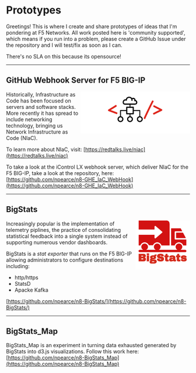 # Prototypes

Greetings! This is where I create and share prototypes of ideas that I'm pondering at F5 Networks. All work posted here is 'community supported', which means if you run into a problem, please create a GitHub Issue under the repository and I will test/fix as soon as I can.

There's no SLA on this because its opensource!

---

## GitHub Webhook Server for F5 BIG-IP

<img align="right" width="300px" src="images/IaC_Logo-300dpi.png" alt="IaC_Logo"/>

Historically, Infrastructure as Code has been focused on servers and software stacks. More recently it has spread to include networking technology, bringing us Network Infrastructure as Code (NIaC).

To learn more about NIaC, visit: [https://redtalks.live/niac](https://redtalks.live/niac)

To take a look at the iControl LX webhook server, which deliver NIaC for the F5 BIG-IP, take a look at the repository, here: [https://github.com/npearce/n8-GHE_IaC_WebHook](https://github.com/npearce/n8-GHE_IaC_WebHook)

---

## BigStats

<img align="right" width="150px" src="images/BigStats-300dpi.png" alt="BigStats_Logo"/>

Increasingly popular is the implementation of telemetry piplines, the practice of consolidating statistical feedback into a single system instead of supporting numerous vendor dashboards.

BigStats is a *stat exporter* that runs on the F5 BIG-IP allowing administrators to configure destinations including:

* http/https
* StatsD
* Apacke Kafka

[https://github.com/npearce/n8-BigStats/](https://github.com/npearce/n8-BigStats/)

---

## BigStats_Map

BigStats_Map is an experiment in turning data exhausted generated by BigStats into d3.js visualizations. Follow this work here: [https://github.com/npearce/n8-BigStats_Map](https://github.com/npearce/n8-BigStats_Map)
